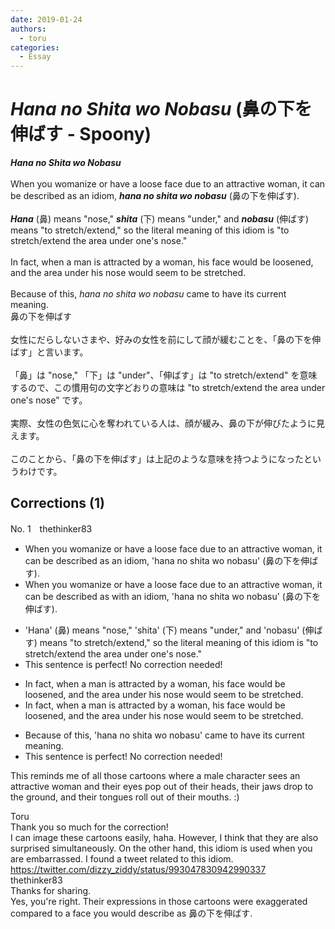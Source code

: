 ```yaml
---
date: 2019-01-24
authors:
  - toru
categories:
  - Essay
---
```


<h1 id="subject_show"><strong><em>Hana no Shita wo Nobasu</strong></em> (鼻の下を伸ばす - Spoony)</h1>
<div class="date" hidden>Jan 24, 2019 21:01</div>
<div id="post"><div id="body_show_ori">
<strong><em>Hana no Shita wo Nobasu</strong></em><br/><br/>When you womanize or have a loose face due to an attractive woman, it can be described as an idiom, <strong><em>hana no shita wo nobasu</em></strong> (鼻の下を伸ばす).<br/><br/><strong><em>Hana</em></strong> (鼻) means "nose," <strong><em>shita</em></strong> (下) means "under," and <strong><em>nobasu</em></strong> (伸ばす) means "to stretch/extend," so the literal meaning of this idiom is "to stretch/extend the area under one's nose."<br/><br/>In fact, when a man is attracted by a woman, his face would be loosened, and the area under his nose would seem to be stretched.<br/><br/>Because of this, <em>hana no shita wo nobasu</em> came to have its current meaning.
</div></div>

<!-- more -->

<div id="post_ja"><div id="body_show_mo">
鼻の下を伸ばす<br/><br/>女性にだらしないさまや、好みの女性を前にして顔が緩むことを、「鼻の下を伸ばす」と言います。<br/><br/>「鼻」は "nose," 「下」は "under"、「伸ばす」は "to stretch/extend" を意味するので、この慣用句の文字どおりの意味は "to stretch/extend the area under one's nose" です。<br/><br/>実際、女性の色気に心を奪われている人は、顔が緩み、鼻の下が伸びたように見えます。<br/><br/>このことから、「鼻の下を伸ばす」は上記のような意味を持つようになったというわけです。
</div></div>

## Corrections (1)
<div id="block"><div class="first_name"> No. 1　<span class="just_name">thethinker83</span></div><div id="block2">
<ul class="correction_field">
<li class="incorrect">When you womanize or have a loose face due to an attractive woman, it can be described as an idiom, 'hana no shita wo nobasu' (鼻の下を伸ばす).</li>
<li class="corrected correct">
When you womanize or have a loose face due to an attractive woman, it can be described <span class="f_red"><span class="sline">as</span></span> <span class="f_blue">with </span>an idiom, 'hana no shita wo nobasu' (鼻の下を伸ばす).
</li>
</ul>
<ul class="correction_field">
<li class="incorrect">'Hana' (鼻) means "nose," 'shita' (下) means "under," and 'nobasu' (伸ばす) means "to stretch/extend," so the literal meaning of this idiom is "to stretch/extend the area under one's nose."</li>
<li class="corrected perfect">This sentence is perfect! No correction needed!</li>
</ul>
<ul class="correction_field">
<li class="incorrect">In fact, when a man is attracted by a woman, his face would be loosened, and the area under his nose would seem to be stretched.</li>
<li class="corrected correct">
In fact, when a man is attracted by a woman, his face would be loose<span class="f_red"><span class="sline">ned</span></span>, and the area under his nose would seem to be stretched.
</li>
</ul>
<ul class="correction_field">
<li class="incorrect">Because of this, 'hana no shita wo nobasu' came to have its current meaning.</li>
<li class="corrected perfect">This sentence is perfect! No correction needed!</li>
</ul>
<p class="comment_small">
 This reminds me of all those cartoons where a male character sees an attractive woman and their eyes pop out of their heads, their jaws drop to the ground, and their tongues roll out of their mouths.  :)
</p>

</div><div class="name"><span class="just_name">Toru</span><br>
Thank you so much for the correction!<br/>I can image these cartoons easily, haha. However, I think that they are also surprised simultaneously. On the other hand, this idiom is used when you are embarrassed. I found a tweet related to this idiom.<br/><a href="https://twitter.com/dizzy_ziddy/status/993047830942990337" target="_blank">https://twitter.com/dizzy_ziddy/status/993047830942990337</a>
</div>
<div class="name"><span class="just_name">thethinker83</span><br>
Thanks for sharing.<br/>Yes, you're right. Their expressions in those cartoons were exaggerated compared to a face you would describe as  鼻の下を伸ばす.
</div>
</div>
